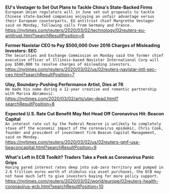**EU's Vestager to Set Out Plans to Tackle China's State-Backed Firms**\
`European Union regulators will in June set out proposals to tackle Chinese state-backed companies enjoying an unfair advantage versus their European counterparts, EU antitrust chief Margrethe Vestager said on Monday, following calls from Germany and France.`\
https://nytimes.com/reuters/2020/03/02/technology/02reuters-eu-antitrust.html?searchResultPosition=6

**Former Navistar CEO to Pay $500,000 Over 2016 Charges of Misleading Investors: SEC**\
`The Securities and Exchange Commission on Monday said the former chief executive officer of Illinois-based Navistar International Corp will pay $500,000 to resolve charges of misleading investors.`\
https://nytimes.com/reuters/2020/03/02/us/02reuters-navistar-intl-sec-ceo.html?searchResultPosition=7

**Ulay, Boundary-Pushing Performance Artist, Dies at 76**\
`He made his name during a 12-year creative and romantic partnership with Marina Abramovic.`\
https://nytimes.com/2020/03/02/arts/ulay-dead.html?searchResultPosition=8

**Expected U.S. Rate Cut Benefit May Not Head Off Coronavirus Hit: Beacon Capital**\
`An interest rate cut by the Federal Reserve is unlikely to completely stave off the economic impact of the coronavirus epidemic, Chris Cook, founder and president of investment firm Beacon Capital Management, said on Monday.`\
https://nytimes.com/reuters/2020/03/02/us/02reuters-gmf-usa-beaconcapital.html?searchResultPosition=9

**What's Left in ECB Toolkit? Traders Take a Peek as Coronavirus Panic Grips**\
`Having pared interest rates deep into sub-zero territory and pumped in 2.6 trillion euros worth of stimulus via asset purchases, the ECB may not have much left to give investors baying for more policy support.`\
https://nytimes.com/reuters/2020/03/02/world/europe/02reuters-health-coronavirus-ecb.html?searchResultPosition=10

